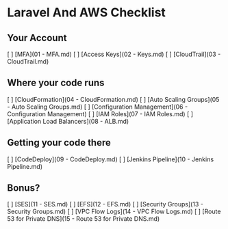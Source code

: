 # Laravel And AWS Checklist

## Your Account
[ ] [MFA](01 - MFA.md)
[ ] [Access Keys](02 - Keys.md)
[ ] [CloudTrail](03 - CloudTrail.md)

## Where your code runs
[ ] [CloudFormation](04 - CloudFormation.md)
[ ] [Auto Scaling Groups](05 - Auto Scaling Groups.md)
[ ] [Configuration Management](06 - Configuration Management)
[ ] [IAM Roles](07 - IAM Roles.md)
[ ] [Application Load Balancers](08 - ALB.md)

## Getting your code there
[ ] [CodeDeploy](09 - CodeDeploy.md)
[ ] [Jenkins Pipeline](10 - Jenkins Pipeline.md)

## Bonus?
[ ] [SES](11 - SES.md)
[ ] [EFS](12 - EFS.md)
[ ] [Security Groups](13 - Security Groups.md)
[ ] [VPC Flow Logs](14 - VPC Flow Logs.md)
[ ] [Route 53 for Private DNS](15 - Route 53 for Private DNS.md)
